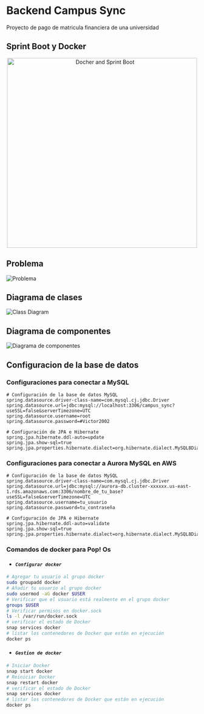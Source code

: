 # Backend Campus Sync

Proyecto de pago de matricula financiera de una universidad

## Sprint Boot y Docker

<p align="center">
  <img src="https://github.com/user-attachments/assets/a9e32ce8-8523-47b4-83a6-fce54b05e894" alt="Docher and Sprint Boot" width="500"/>
</p>

## Problema

![Problema](https://github.com/user-attachments/assets/83fc9414-1827-4538-9d8a-7d2a8987c83d)

## Diagrama de clases

![Class Diagram](https://github.com/user-attachments/assets/7bbdab34-db5b-4323-9b3d-eccf69b77532)

## Diagrama de componentes

![Diagrama de componentes](https://github.com/user-attachments/assets/07410fc3-92ba-42f7-9462-c81c7af0c4cf)

## Configuracion de la base de datos

### Configuraciones para conectar a MySQL

```text
# Configuración de la base de datos MySQL
spring.datasource.driver-class-name=com.mysql.cj.jdbc.Driver
spring.datasource.url=jdbc:mysql://localhost:3306/campus_sync?useSSL=false&serverTimezone=UTC
spring.datasource.username=root
spring.datasource.password=#Victor2002

# Configuración de JPA e Hibernate
spring.jpa.hibernate.ddl-auto=update
spring.jpa.show-sql=true
spring.jpa.properties.hibernate.dialect=org.hibernate.dialect.MySQL8Dialect
```

### Configuraciones para conectar a Aurora MySQL en AWS

```text
# Configuración de la base de datos MySQL
spring.datasource.driver-class-name=com.mysql.cj.jdbc.Driver
spring.datasource.url=jdbc:mysql://aurora-db.cluster-xxxxxx.us-east-1.rds.amazonaws.com:3306/nombre_de_tu_base?useSSL=false&serverTimezone=UTC
spring.datasource.username=tu_usuario
spring.datasource.password=tu_contraseña

# Configuración de JPA e Hibernate
spring.jpa.hibernate.ddl-auto=validate
spring.jpa.show-sql=true
spring.jpa.properties.hibernate.dialect=org.hibernate.dialect.MySQL8Dialect
```

### Comandos de docker para Pop! Os

- #### *`Configurar docker`*

```bash
# Agregar tu usuario al grupo docker
sudo groupadd docker
# Añadir tu usuario al grupo docker
sudo usermod -aG docker $USER
# Verificar que el usuario está realmente en el grupo docker
groups $USER
# Verificar permisos en docker.sock
ls -l /var/run/docker.sock
# verificar el estado de Docker
snap services docker
# listar los contenedores de Docker que están en ejecución
docker ps
```

- #### *`Gestion de docker`*

```bash
# Iniciar Docker
snap start docker
# Reiniciar Docker
snap restart docker
# verificar el estado de Docker
snap services docker
# listar los contenedores de Docker que están en ejecución
docker ps
```

